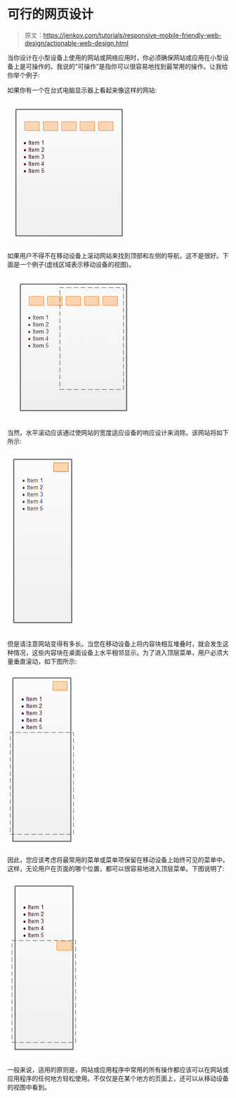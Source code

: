 # 可行的网页设计

> 原文：<https://jenkov.com/tutorials/responsive-mobile-friendly-web-design/actionable-web-design.html>

当你设计在小型设备上使用的网站或网络应用时，你必须确保网站或应用在小型设备上是可操作的。我说的“可操作”是指你可以很容易地找到最常用的操作。让我给你举个例子:

如果你有一个在台式电脑显示器上看起来像这样的网站:

![A website as displayed on a desktop computer monitor](img/25b55bc71c1e3213926ecd6173bbac80.png)

如果用户不得不在移动设备上滚动网站来找到顶部和左侧的导航，这不是很好。下面是一个例子(虚线区域表示移动设备的视图)。

![A website as displayed on a mobile device without any adaptation to the device screen size](img/f4609dde468d6dff65f03467ecf3809a.png)

当然，水平滚动应该通过使网站的宽度适应设备的响应设计来消除。该网站将如下所示:

![A website as displayed on a mobile device with adaptation to the device screen size](img/281db099c3cbcb44fd78bee23beb163b.png)

但是请注意网站变得有多长。当您在移动设备上将内容块相互堆叠时，就会发生这种情况，这些内容块在桌面设备上水平相邻显示。为了进入顶层菜单，用户必须大量垂直滚动，如下图所示:

![A website as displayed on a mobile device with adaptation to the device screen size, showing the viewport of the mobile device.](img/c4f799be82f9b2ca204716df082cf541.png)

因此，您应该考虑将最常用的菜单或菜单项保留在移动设备上始终可见的菜单中。这样，无论用户在页面的哪个位置，都可以很容易地进入顶层菜单。下图说明了:

![A website as displayed on a mobile device screen, with the top menu always visible.](img/5b77bf834053a8547ce9defa05655b0f.png)

一般来说，适用的原则是，网站或应用程序中常用的所有操作都应该可以在网站或应用程序的任何地方轻松使用。不仅仅是在某个地方的页面上，还可以从移动设备的视图中看到。